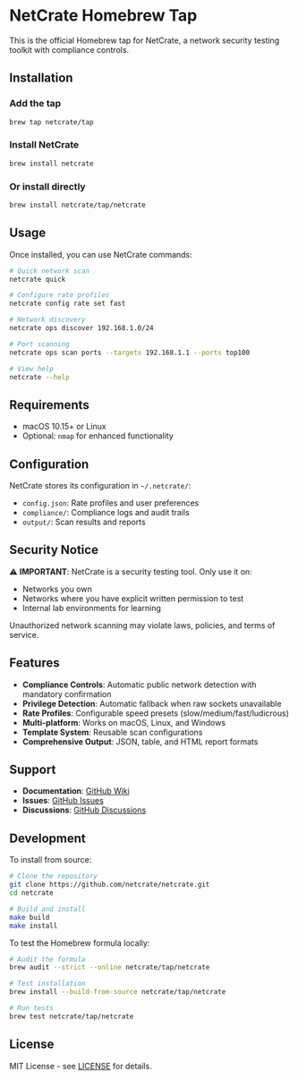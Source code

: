 # NetCrate Homebrew Tap

This is the official Homebrew tap for NetCrate, a network security testing toolkit with compliance controls.

## Installation

### Add the tap

```bash
brew tap netcrate/tap
```

### Install NetCrate

```bash
brew install netcrate
```

### Or install directly

```bash
brew install netcrate/tap/netcrate
```

## Usage

Once installed, you can use NetCrate commands:

```bash
# Quick network scan
netcrate quick

# Configure rate profiles  
netcrate config rate set fast

# Network discovery
netcrate ops discover 192.168.1.0/24

# Port scanning
netcrate ops scan ports --targets 192.168.1.1 --ports top100

# View help
netcrate --help
```

## Requirements

- macOS 10.15+ or Linux
- Optional: `nmap` for enhanced functionality

## Configuration

NetCrate stores its configuration in `~/.netcrate/`:
- `config.json`: Rate profiles and user preferences  
- `compliance/`: Compliance logs and audit trails
- `output/`: Scan results and reports

## Security Notice

⚠️ **IMPORTANT**: NetCrate is a security testing tool. Only use it on:
- Networks you own
- Networks where you have explicit written permission to test
- Internal lab environments for learning

Unauthorized network scanning may violate laws, policies, and terms of service.

## Features

- **Compliance Controls**: Automatic public network detection with mandatory confirmation
- **Privilege Detection**: Automatic fallback when raw sockets unavailable  
- **Rate Profiles**: Configurable speed presets (slow/medium/fast/ludicrous)
- **Multi-platform**: Works on macOS, Linux, and Windows
- **Template System**: Reusable scan configurations
- **Comprehensive Output**: JSON, table, and HTML report formats

## Support

- **Documentation**: [GitHub Wiki](https://github.com/netcrate/netcrate/wiki)
- **Issues**: [GitHub Issues](https://github.com/netcrate/netcrate/issues)  
- **Discussions**: [GitHub Discussions](https://github.com/netcrate/netcrate/discussions)

## Development

To install from source:

```bash
# Clone the repository
git clone https://github.com/netcrate/netcrate.git
cd netcrate

# Build and install
make build
make install
```

To test the Homebrew formula locally:

```bash
# Audit the formula
brew audit --strict --online netcrate/tap/netcrate

# Test installation
brew install --build-from-source netcrate/tap/netcrate

# Run tests
brew test netcrate/tap/netcrate
```

## License

MIT License - see [LICENSE](https://github.com/netcrate/netcrate/blob/main/LICENSE) for details.